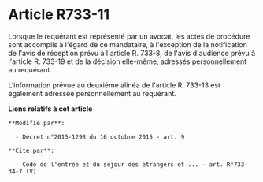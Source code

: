 # Article R733-11

Lorsque le requérant est représenté par un avocat, les actes de procédure sont accomplis à l'égard de ce mandataire, à
l'exception de la notification de l'avis de réception prévu à l'article R. 733-8, de l'avis d'audience prévu à l'article R.
733-19 et de la décision elle-même, adressés personnellement au requérant. 

L'information prévue au deuxième alinéa de l'article R. 733-13 est également adressée personnellement au requérant.

**Liens relatifs à cet article**

	**Modifié par**:

	  - Décret n°2015-1298 du 16 octobre 2015 - art. 9

	**Cité par**:

	  - Code de l'entrée et du séjour des étrangers et ... - art. R*733-34-7 (V)
